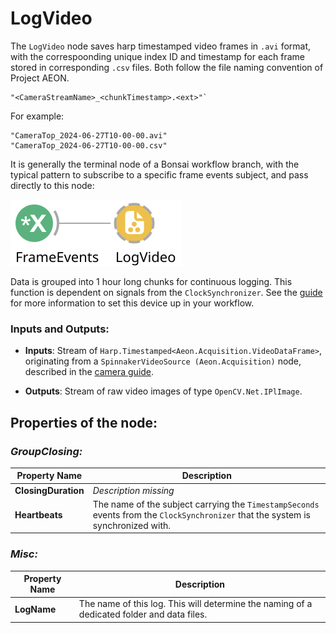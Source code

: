 # **LogVideo**

The `LogVideo` node saves harp timestamped video frames in `.avi` format, with the correspoonding unique index ID and timestamp for each frame stored in corresponding `.csv` files. Both follow the file naming convention of Project AEON. 
```
"<CameraStreamName>_<chunkTimestamp>.<ext>"`
```
For example: 
```
"CameraTop_2024-06-27T10-00-00.avi"
"CameraTop_2024-06-27T10-00-00.csv"
```

It is generally the terminal node of a Bonsai workflow branch, with the typical pattern to subscribe to a specific frame events subject, and pass directly to this node: 

![workflowImage](./Workflows/logVideo.svg)

Data is grouped into 1 hour long chunks for continuous logging. This function is dependent on signals from the `ClockSynchronizer`. See the [guide](../HardwareDevices/ClockSynchronizer/clocksynchronizer.md) for more information to set this device up in your workflow.

### Inputs and Outputs:

- **Inputs**:
Stream of `Harp.Timestamped<Aeon.Acquisition.VideoDataFrame>`, originating from a `SpinnakerVideoSource (Aeon.Acquisition)` node, described in the [camera guide](../HardwareDevices/Camera/camera.md).

- **Outputs**:
Stream of raw video images of type `OpenCV.Net.IPlImage`. 
## **Properties of the node:**
### ***GroupClosing:***

| **Property Name**   | **Description**                                                                              |
|---------------------|----------------------------------------------------------------------------------------------------|
| **ClosingDuration** | *Description missing*                                                                              |
| **Heartbeats**      | The name of the subject carrying the `TimestampSeconds` events from the `ClockSynchronizer` that the system is synchronized with. |

### ***Misc:***

| **Property Name**   | **Description**                                                                                    |
|---------------------|----------------------------------------------------------------------------------------------------|
|**LogName**          | The name of this log. This will determine the naming of a dedicated folder and data files.         | 